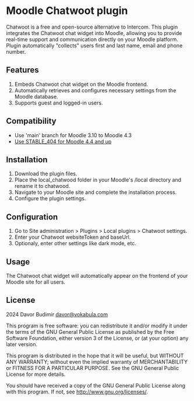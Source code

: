 # Moodle Chatwoot plugin #

Chatwoot is a free and open-source alternative to Intercom. This plugin integrates the Chatwoot chat widget into Moodle, allowing you to provide real-time support and communication directly on your Moodle platform. Plugin automatically "collects" users first and last name, email and phone number.

## Features

1. Embeds Chatwoot chat widget on the Moodle frontend.
2. Automatically retrieves and configures necessary settings from the Moodle database.
3. Supports guest and logged-in users.

## Compatibility

- Use 'main' branch for Moodle 3.10 to Moodle 4.3
- [Use STABLE_404 for Moodle 4.4 and up](https://github.com/Buda9/moodle-local_chatwoot/tree/STABLE_404)

## Installation

1. Download the plugin files.
2. Place the local_chatwood folder in your Moodle's /local directory and rename it to chatwood.
3. Navigate to your Moodle site and complete the installation process.
4. Configure the plugin settings.

## Configuration

1. Go to Site administration > Plugins > Local plugins > Chatwoot settings.
2. Enter your Chatwoot websiteToken and baseUrl.
3. Optionaly, enter other settings like dark mode, etc.

## Usage

The Chatwoot chat widget will automatically appear on the frontend of your Moodle site for all users.

## License ##

2024 Davor Budimir <davor@vokabula.com>

This program is free software: you can redistribute it and/or modify it under
the terms of the GNU General Public License as published by the Free Software
Foundation, either version 3 of the License, or (at your option) any later
version.

This program is distributed in the hope that it will be useful, but WITHOUT ANY
WARRANTY; without even the implied warranty of MERCHANTABILITY or FITNESS FOR A
PARTICULAR PURPOSE.  See the GNU General Public License for more details.

You should have received a copy of the GNU General Public License along with
this program.  If not, see <http://www.gnu.org/licenses/>.
